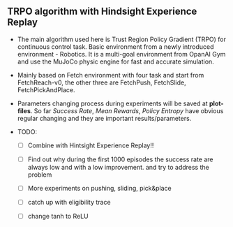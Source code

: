 ## TRPO algorithm with Hindsight Experience Replay

- The main algorithm used here is Trust Region Policy Gradient (TRPO) for continuous control task. Basic environment from a newly introduced environment - Robotics. It is a multi-goal environment from OpanAI Gym and use the MuJoCo physic engine for fast and accurate simulation. 
- Mainly based on Fetch environment with four task and start from FetchReach-v0, the other three are FetchPush, FetchSlide, FetchPickAndPlace. 
- Parameters changing process during experiments will be saved at **plot-files**. So far *Success Rate*, *Mean Rewards*, *Policy Entropy* have obvious regular changing and they are important results/parameters.


- TODO:
  - [ ] Combine with Hintsight Experience Replay!!
  - [ ] Find out why during the first 1000 episodes the success rate are always low and with a low improvement. and try to address the problem
  - [ ] More experiments on pushing, sliding, pick&place
  - [ ] catch up with eligibility trace
  - [ ] change tanh to ReLU





